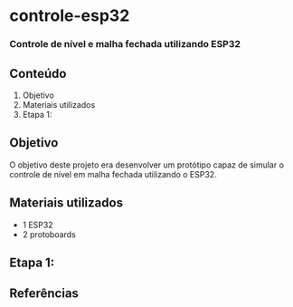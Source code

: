# controle-esp32

### Controle de nível e malha fechada utilizando ESP32

## Conteúdo

1. Objetivo
2. Materiais utilizados
3. Etapa 1:

## Objetivo

O objetivo deste projeto era desenvolver um protótipo capaz de simular o controle de nível em malha fechada utilizando o ESP32.

## Materiais utilizados

- 1 ESP32
- 2 protoboards

## Etapa 1:

## Referências

